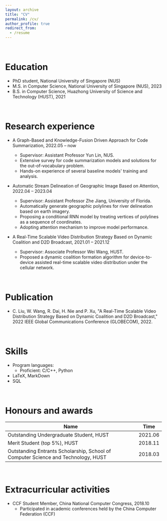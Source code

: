 ```yaml
---
layout: archive
title: "CV"
permalink: /cv/
author_profile: true
redirect_from:
  - /resume
---
```


<br>

Education
======
* PhD student, National University of Singapore (NUS)
* M.S. in Computer Science, National University of Singapore (NUS), 2023
* B.S. in Computer Science, Huazhong University of Science and Technology (HUST), 2021

<br>

Research experience
======
* A Graph-Based and Knowledge-Fusion Driven Approach for Code Summarization, 2022.05 – now
  * Supervisor: Assistant Professor Yun Lin, NUS.
  * Extensive survey for code summarization models and solutions for the out-of-vocabulary problem.
  * Hands-on experience of several baseline models' training and analysis.

* Automatic Stream Delineation of Geographic Image Based on Attention, 2022.04 – 2023.04
  * Supervisor: Assistant Professor Zhe Jiang, University of Florida.
  * Automatically generate geographic polylines for river delineation based on earth imagery.
  * Proposing a conditional RNN model by treating vertices of polylines as a sequence of coordinates.
  * Adopting attention mechanism to improve model performance.

* A Real-Time Scalable Video Distribution Strategy Based on Dynamic Coalition and D2D Broadcast, 2021.01 – 2021.12
  * Supervisor: Associate Professor Wei Wang, HUST.
  * Proposed a dynamic coalition formation algorithm for device-to-device assisted real-time scalable video distribution under the cellular network.

<br>

Publication
======
* C. Liu, W. Wang, R. Dai, H. Nie and P. Xu, "A Real-Time Scalable Video Distribution Strategy Based on Dynamic Coalition and D2D Broadcast," 2022 IEEE Global Communications Conference (GLOBECOM), 2022.

<br>

Skills
======
* Program languages: 
  * Proficient: C/C++, Python
* LaTeX, MarkDown
* SQL

<br>

Honours and awards
======

| Name | Time |
| ------ | ------ |
| Outstanding Undergraduate Student, HUST | 2021.06 |
| Merit Student (top 5%), HUST | 2018.11 |
| Outstanding Entrants Scholarship, School of Computer Science and Technology, HUST | 2018.03 | 

<br>

Extracurricular activities
======
  * CCF Student Member, China National Computer Congress, 2018.10
    * Participated in academic conferences held by the China Computer Federation (CCF)